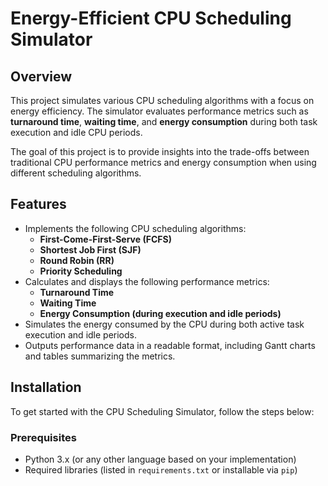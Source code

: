 # Energy-Efficient CPU Scheduling Simulator

## Overview

This project simulates various CPU scheduling algorithms with a focus on energy efficiency. The simulator evaluates performance metrics such as **turnaround time**, **waiting time**, and **energy consumption** during both task execution and idle CPU periods.

The goal of this project is to provide insights into the trade-offs between traditional CPU performance metrics and energy consumption when using different scheduling algorithms.

## Features

- Implements the following CPU scheduling algorithms:
  - **First-Come-First-Serve (FCFS)**
  - **Shortest Job First (SJF)**
  - **Round Robin (RR)**
  - **Priority Scheduling**
- Calculates and displays the following performance metrics:
  - **Turnaround Time**
  - **Waiting Time**
  - **Energy Consumption (during execution and idle periods)**
- Simulates the energy consumed by the CPU during both active task execution and idle periods.
- Outputs performance data in a readable format, including Gantt charts and tables summarizing the metrics.

## Installation

To get started with the CPU Scheduling Simulator, follow the steps below:

### Prerequisites

- Python 3.x (or any other language based on your implementation)
- Required libraries (listed in `requirements.txt` or installable via `pip`)


